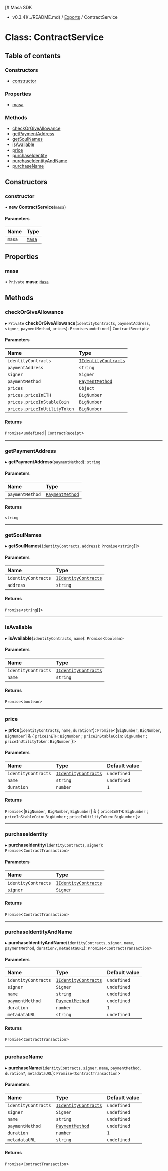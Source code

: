 [# Masa SDK
 - v0.3.4](../README.md) / [Exports](../modules.md) / ContractService

# Class: ContractService

## Table of contents

### Constructors

- [constructor](ContractService.md#constructor)

### Properties

- [masa](ContractService.md#masa)

### Methods

- [checkOrGiveAllowance](ContractService.md#checkorgiveallowance)
- [getPaymentAddress](ContractService.md#getpaymentaddress)
- [getSoulNames](ContractService.md#getsoulnames)
- [isAvailable](ContractService.md#isavailable)
- [price](ContractService.md#price)
- [purchaseIdentity](ContractService.md#purchaseidentity)
- [purchaseIdentityAndName](ContractService.md#purchaseidentityandname)
- [purchaseName](ContractService.md#purchasename)

## Constructors

### constructor

• **new ContractService**(`masa`)

#### Parameters

| Name | Type |
| :------ | :------ |
| `masa` | [`Masa`](Masa.md) |

## Properties

### masa

• `Private` **masa**: [`Masa`](Masa.md)

## Methods

### checkOrGiveAllowance

▸ `Private` **checkOrGiveAllowance**(`identityContracts`, `paymentAddress`, `signer`, `paymentMethod`, `prices`): `Promise`<`undefined` \| `ContractReceipt`\>

#### Parameters

| Name | Type |
| :------ | :------ |
| `identityContracts` | [`IIdentityContracts`](../interfaces/IIdentityContracts.md) |
| `paymentAddress` | `string` |
| `signer` | `Signer` |
| `paymentMethod` | [`PaymentMethod`](../modules.md#paymentmethod) |
| `prices` | `Object` |
| `prices.priceInETH` | `BigNumber` |
| `prices.priceInStableCoin` | `BigNumber` |
| `prices.priceInUtilityToken` | `BigNumber` |

#### Returns

`Promise`<`undefined` \| `ContractReceipt`\>

___

### getPaymentAddress

▸ **getPaymentAddress**(`paymentMethod`): `string`

#### Parameters

| Name | Type |
| :------ | :------ |
| `paymentMethod` | [`PaymentMethod`](../modules.md#paymentmethod) |

#### Returns

`string`

___

### getSoulNames

▸ **getSoulNames**(`identityContracts`, `address`): `Promise`<`string`[]\>

#### Parameters

| Name | Type |
| :------ | :------ |
| `identityContracts` | [`IIdentityContracts`](../interfaces/IIdentityContracts.md) |
| `address` | `string` |

#### Returns

`Promise`<`string`[]\>

___

### isAvailable

▸ **isAvailable**(`identityContracts`, `name`): `Promise`<`boolean`\>

#### Parameters

| Name | Type |
| :------ | :------ |
| `identityContracts` | [`IIdentityContracts`](../interfaces/IIdentityContracts.md) |
| `name` | `string` |

#### Returns

`Promise`<`boolean`\>

___

### price

▸ **price**(`identityContracts`, `name`, `duration?`): `Promise`<[`BigNumber`, `BigNumber`, `BigNumber`] & { `priceInETH`: `BigNumber` ; `priceInStableCoin`: `BigNumber` ; `priceInUtilityToken`: `BigNumber`  }\>

#### Parameters

| Name | Type | Default value |
| :------ | :------ | :------ |
| `identityContracts` | [`IIdentityContracts`](../interfaces/IIdentityContracts.md) | `undefined` |
| `name` | `string` | `undefined` |
| `duration` | `number` | `1` |

#### Returns

`Promise`<[`BigNumber`, `BigNumber`, `BigNumber`] & { `priceInETH`: `BigNumber` ; `priceInStableCoin`: `BigNumber` ; `priceInUtilityToken`: `BigNumber`  }\>

___

### purchaseIdentity

▸ **purchaseIdentity**(`identityContracts`, `signer`): `Promise`<`ContractTransaction`\>

#### Parameters

| Name | Type |
| :------ | :------ |
| `identityContracts` | [`IIdentityContracts`](../interfaces/IIdentityContracts.md) |
| `signer` | `Signer` |

#### Returns

`Promise`<`ContractTransaction`\>

___

### purchaseIdentityAndName

▸ **purchaseIdentityAndName**(`identityContracts`, `signer`, `name`, `paymentMethod`, `duration?`, `metadataURL`): `Promise`<`ContractTransaction`\>

#### Parameters

| Name | Type | Default value |
| :------ | :------ | :------ |
| `identityContracts` | [`IIdentityContracts`](../interfaces/IIdentityContracts.md) | `undefined` |
| `signer` | `Signer` | `undefined` |
| `name` | `string` | `undefined` |
| `paymentMethod` | [`PaymentMethod`](../modules.md#paymentmethod) | `undefined` |
| `duration` | `number` | `1` |
| `metadataURL` | `string` | `undefined` |

#### Returns

`Promise`<`ContractTransaction`\>

___

### purchaseName

▸ **purchaseName**(`identityContracts`, `signer`, `name`, `paymentMethod`, `duration?`, `metadataURL`): `Promise`<`ContractTransaction`\>

#### Parameters

| Name | Type | Default value |
| :------ | :------ | :------ |
| `identityContracts` | [`IIdentityContracts`](../interfaces/IIdentityContracts.md) | `undefined` |
| `signer` | `Signer` | `undefined` |
| `name` | `string` | `undefined` |
| `paymentMethod` | [`PaymentMethod`](../modules.md#paymentmethod) | `undefined` |
| `duration` | `number` | `1` |
| `metadataURL` | `string` | `undefined` |

#### Returns

`Promise`<`ContractTransaction`\>
